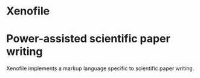 # Xenofile
Power-assisted scientific paper writing
=======================================

Xenofile implements a markup language specific to scientific paper writing.

